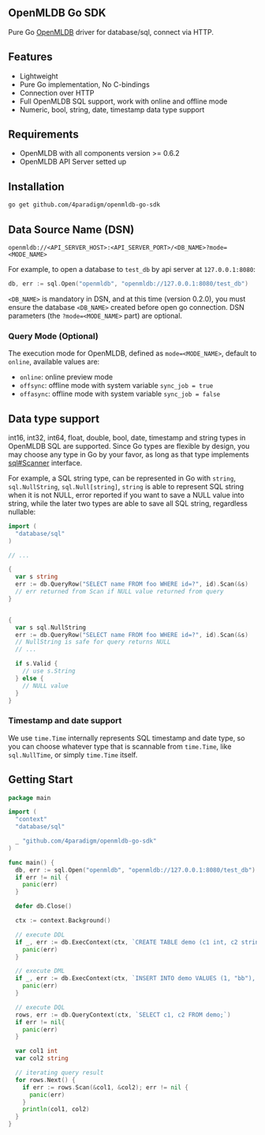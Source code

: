 OpenMLDB Go SDK
------

Pure Go [OpenMLDB](https://github.com/4paradigm/OpenMLDB) driver for database/sql, connect via HTTP.

## Features

- Lightweight
- Pure Go implementation, No C-bindings
- Connection over HTTP
- Full OpenMLDB SQL support, work with online and offline mode
- Numeric, bool, string, date, timestamp data type support

## Requirements

- OpenMLDB with all components version >= 0.6.2
- OpenMLDB API Server setted up

## Installation

```sh
go get github.com/4paradigm/openmldb-go-sdk
```

## Data Source Name (DSN)

```
openmldb://<API_SERVER_HOST>:<API_SERVER_PORT>/<DB_NAME>?mode=<MODE_NAME>
```

For example, to open a database to `test_db` by api server at `127.0.0.1:8080`:
```go
db, err := sql.Open("openmldb", "openmldb://127.0.0.1:8080/test_db")
```

`<DB_NAME>` is mandatory in DSN, and at this time (version 0.2.0), you must ensure the database `<DB_NAME>` created before open go connection.
DSN parameters (the `?mode=<MODE_NAME>` part) are optional.


### Query Mode (Optional)

The execution mode for OpenMLDB, defined as `mode=<MODE_NAME>`, default to `online`, available values are:
- `online`: online preview mode
- `offsync`: offline mode with system variable `sync_job = true`
- `offasync`: offline mode with system variable `sync_job = false`


## Data type support

int16, int32, int64, float, double, bool, date, timestamp and string types in OpenMLDB SQL are supported.
Since Go types are flexible by design, you may choose any type in Go by your favor, as long as that type implements
[sql#Scanner](https://pkg.go.dev/database/sql#Scanner) interface.

For example, a SQL string type, can be represented in Go with `string`, `sql.NullString`, `sql.Null[string]`, `string` is able
to represent SQL string when it is not NULL, error reported if you want to save a NULL value into string, while the later two types
are able to save all SQL string, regardless nullable:

```go
import (
  "database/sql"
)

// ...

{
  var s string
  err := db.QueryRow("SELECT name FROM foo WHERE id=?", id).Scan(&s)
  // err returned from Scan if NULL value returned from query
}


{
  var s sql.NullString
  err := db.QueryRow("SELECT name FROM foo WHERE id=?", id).Scan(&s)
  // NullString is safe for query returns NULL
  // ...

  if s.Valid {
    // use s.String
  } else {
    // NULL value
  }
}
```

### Timestamp and date support

We use `time.Time` internally represents SQL timestamp and date type, so you can choose whatever type that is
scannable from `time.Time`, like `sql.NullTime`, or simply `time.Time` itself.


## Getting Start

```go
package main

import (
  "context"
  "database/sql"

  _ "github.com/4paradigm/openmldb-go-sdk"
)

func main() {
  db, err := sql.Open("openmldb", "openmldb://127.0.0.1:8080/test_db")
  if err != nil {
    panic(err)
  }

  defer db.Close()

  ctx := context.Background()

  // execute DDL
  if _, err := db.ExecContext(ctx, `CREATE TABLE demo (c1 int, c2 string);`); err != nil {
    panic(err)
  }

  // execute DML
  if _, err := db.ExecContext(ctx, `INSERT INTO demo VALUES (1, "bb"), (2, "bb");`); err != nil {
    panic(err)
  }

  // execute DQL
  rows, err := db.QueryContext(ctx, `SELECT c1, c2 FROM demo;`)
  if err != nil{
    panic(err)
  }

  var col1 int
  var col2 string

  // iterating query result
  for rows.Next() {
    if err := rows.Scan(&col1, &col2); err != nil {
      panic(err)
    }
    println(col1, col2)
  }
}
```
